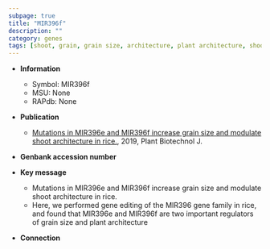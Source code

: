 ```yaml
---
subpage: true
title: "MIR396f"
description: ""
category: genes
tags: [shoot, grain, grain size, architecture, plant architecture, shoot architecture]
---
```


* **Information**  
    + Symbol: MIR396f  
    + MSU: None  
    + RAPdb: None  

* **Publication**  
    + [Mutations in MIR396e and MIR396f increase grain size and modulate shoot architecture in rice.](http://www.ncbi.nlm.nih.gov/pubmed?term=Mutations+in+MIR396e+and+MIR396f+increase+grain+size+and+modulate+shoot+architecture+in+rice.%5BTitle%5D), 2019, Plant Biotechnol J.

* **Genbank accession number**  

* **Key message**  
    + Mutations in MIR396e and MIR396f increase grain size and modulate shoot architecture in rice.
    + Here, we performed gene editing of the MIR396 gene family in rice, and found that MIR396e and MIR396f are two important regulators of grain size and plant architecture

* **Connection**  



